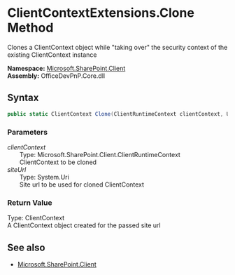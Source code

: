 # ClientContextExtensions.Clone Method  
Clones a ClientContext object while "taking over" the security context of the existing ClientContext instance  

**Namespace:** [Microsoft.SharePoint.Client](Microsoft.SharePoint.Client.md)  
**Assembly:** OfficeDevPnP.Core.dll  
## Syntax
```C#
public static ClientContext Clone(ClientRuntimeContext clientContext, Uri siteUrl)
```
### Parameters
*clientContext*  
&emsp;&emsp;Type: Microsoft.SharePoint.Client.ClientRuntimeContext  
&emsp;&emsp;ClientContext to be cloned  
*siteUrl*  
&emsp;&emsp;Type: System.Uri  
&emsp;&emsp;Site url to be used for cloned ClientContext  
### Return Value
Type: ClientContext  
A ClientContext object created for the passed site url

## See also
- [Microsoft.SharePoint.Client](Microsoft.SharePoint.Client.md)

